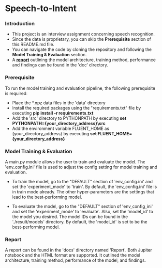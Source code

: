 # Speech-to-Intent

### Introduction
* This project is an interview assignment concerning speech recognition.  
* Since the data is proprietary, you can skip the **Prerequisite** section of this README.md file.
* You can navigate the code by cloning the repository and following the **Model Training & Evaluation** section.  
* A [**report**](https://github.com/MichaelCheung105/speech-to-intent/blob/main/docs/Report.ipynb) outlining the model architecture, training method, performance and findings can be found in the 'doc' directory.  

### Prerequisite
To run the model training and evaluation pipeline, the following prerequisite is required: 
* Place the *.npz data files in the 'data' directory
* Install the required packages using the "requirements.txt" file by executing **pip install -r requirements.txt**
* Add the 'src' directory to PYTHONPATH by executing **set PYTHONPATH={your_directory_address}\src**
* Add the environment variable FLUENT_HOME as {your_directory_address} by executing **set FLUENT_HOME={your_directory_address}**

### Model Training & Evaluation
A main.py module allows the user to train and evaluate the model.
The 'env_config.ini' file is used to adjust the config setting for model training and evaluation.

* To train the model, go to the "DEFAULT" section of 'env_config.ini' and set the 'experiment_mode' to 'train'.
By default, the 'env_config.ini' file is in train mode already.
The other hyper-parameters are the settings that lead to the best-performing model. 

* To evaluate the model, go to the "DEFAULT" section of 'env_config_ini' and set the 'experiment_mode' to 'evaluate'.
Also, set the 'model_id' to the model you desired. The model IDs can be found in the './result/models' directory.
By default, the 'model_id' is set to be the best-performing model.

### Report
A report can be found in the 'docs' directory named 'Report'.
Both Jupiter notebook and the HTML format are supported.
It outlined the model architecture, training method, performance of the model, and findings.
